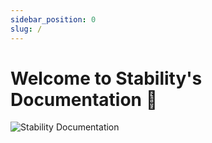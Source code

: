 ```yaml
---
sidebar_position: 0
slug: /
---
```


# Welcome to Stability's Documentation 👋

![Stability Documentation](../static/img/landing_page.jpg)
